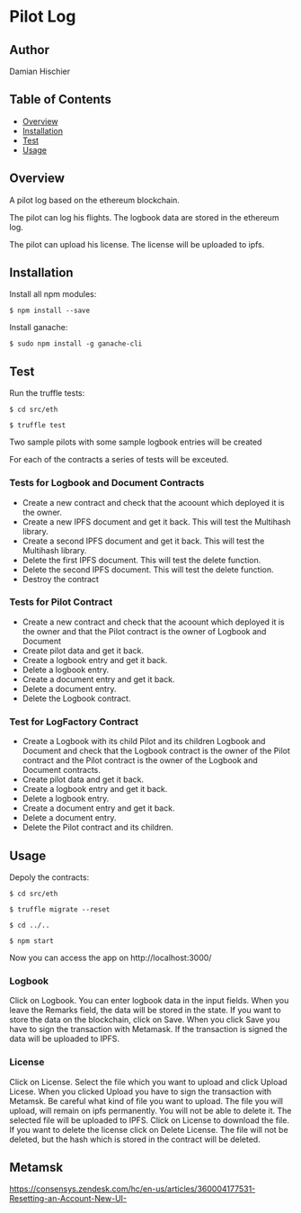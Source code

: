 # Pilot Log

## Author
Damian Hischier

## Table of Contents
- [Overview](#overview)
- [Installation](#installation)
- [Test](#test)
- [Usage](#usage)

## Overview
A pilot log based on the ethereum blockchain.

The pilot can log his flights. The logbook data are stored in the ethereum log.

The pilot can upload his license. The license will be uploaded to ipfs.

## Installation
Install all npm modules:

`$ npm install --save`

Install ganache:

`$ sudo npm install -g ganache-cli`

## Test
Run the truffle tests:

`$ cd src/eth`

`$ truffle test`

Two sample pilots with some sample logbook entries will be created

For each of the contracts a series of tests will be exceuted.

### Tests for Logbook and Document Contracts
* Create a new contract and check that the acoount which deployed it is the owner.
* Create a new IPFS document and get it back. This will test the Multihash library.
* Create a second IPFS document and get it back. This will test the Multihash library.
* Delete the first IPFS document. This will test the delete function.
* Delete the second IPFS document. This will test the delete function.
* Destroy the contract

### Tests for Pilot Contract
* Create a new contract and check that the acoount which deployed it is the owner and that the Pilot contract is the owner of Logbook and Document
* Create pilot data and get it back.
* Create a logbook entry and get it back.
* Delete a logbook entry.
* Create a document entry and get it back.
* Delete a document entry.
* Delete the Logbook contract.

### Test for LogFactory Contract
* Create a Logbook with its child Pilot and its children Logbook and Document and check that the Logbook contract is the owner of the Pilot contract and the Pilot contract is the owner of the Logbook and Document contracts.
* Create pilot data and get it back.
* Create a logbook entry and get it back.
* Delete a logbook entry.
* Create a document entry and get it back.
* Delete a document entry.
* Delete the Pilot contract and its children.

## Usage
Depoly the contracts:

`$ cd src/eth`

`$ truffle migrate --reset`

`$ cd ../..`

`$ npm start`

Now you can access the app on http://localhost:3000/

### Logbook
Click on Logbook. You can enter logbook data in the input fields. When you leave the Remarks field, the data will be stored in the state. If you want to store the data on the blockchain, click on Save. When you click Save you have to sign the transaction with Metamask. If the transaction is signed the data will be uploaded to IPFS.

### License
Click on License. Select the file which you want to upload and click Upload Licese. When you clicked Upload you have to sign the transaction with Metamsk. Be careful what kind of file you want to upload. The file you will upload, will remain on ipfs permanently. You will not be able to delete it. The selected file will be uploaded to IPFS. Click on License to download the file. If you want to delete the license click on Delete License. The file will not be deleted, but the hash which is stored in the contract will be deleted.

## Metamsk
https://consensys.zendesk.com/hc/en-us/articles/360004177531-Resetting-an-Account-New-UI-
